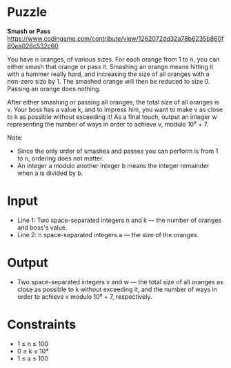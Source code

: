 # Puzzle
**Smash or Pass** https://www.codingame.com/contribute/view/1262072dd32a78b6235b860f80ea026c532c60

You have n oranges, of various sizes. For each orange from 1 to n, you can either smash that orange or pass it. Smashing an orange means hitting it with a hammer really hard, and increasing the size of all oranges with a non-zero size by 1. The smashed orange will then be reduced to size 0. Passing an orange does nothing.

After either smashing or passing all oranges, the total size of all oranges is v. Your boss has a value k, and to impress him, you want to make v as close to k as possible without exceeding it! As a final touch, output an integer w representing the number of ways in order to achieve v, modulo 10⁹ + 7.

Note:
* Since the only order of smashes and passes you can perform is from 1 to n, ordering does not matter.
* An integer a modulo another integer b means the integer remainder when a is divided by b.

# Input
* Line 1: Two space-separated integers n and k — the number of oranges and boss's value.
* Line 2: n space-separated integers a — the size of the oranges.

# Output
* Two space-separated integers v and w — the total size of all oranges as close as possible to k without exceeding it, and the number of ways in order to achieve v modulo 10⁹ + 7, respectively.

# Constraints
* 1 ≤ n ≤ 100
* 0 ≤ k ≤ 10⁴
* 1 ≤ a ≤ 100
